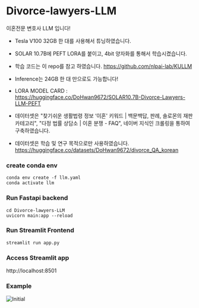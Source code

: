# Divorce-lawyers-LLM
이혼전문 변호사 LLM 입니다!

- Tesla V100 32GB 한 대를 사용해서 튜닝하였습니다.
- SOLAR 10.7B에 PEFT LORA를 붙이고, 4bit 양자화를 통해서 학습시켰습니다. 
- 학습 코드는 이 repo를 참고 하였습니다. https://github.com/nlpai-lab/KULLM

- Inference는 24GB 한 대 만으로도 가능합니다!
- LORA MODEL CARD : https://huggingface.co/DoHwan9672/SOLAR10.7B-Divorce-Lawyers-LLM-PEFT

- 데이터셋은 "찾기쉬운 생활법령 정보 ‘이혼' 키워드 | 백문백답, 판례, 솔로몬의 재판 카테고리", "다정 법률 상담소 | 이혼 분쟁 - FAQ", 네이버 지식인 크롤링을 통하여 구축하였습니다. 
- 데이터셋은 학습 및 연구 목적으로만 사용하였습니다. https://huggingface.co/datasets/DoHwan9672/divorce_QA_korean

### create conda env

```
conda env create -f llm.yaml
conda activate llm
```

### Run Fastapi backend


```
cd Divorce-lawyers-LLM
uvicorn main:app --reload
```

### Run Streamlit Frontend

```
streamlit run app.py
```

### Access Streamlit app
http://localhost:8501 

### Example
![Initial](https://github.com/rlaehghks5/Divorce-lawyers-LLM/assets/121927513/8ed7f75f-c507-48c8-a6dc-45fb873ba90b.png)
